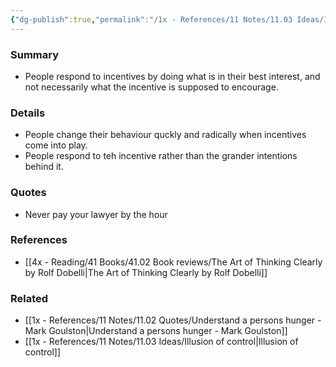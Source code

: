```yaml
---
{"dg-publish":true,"permalink":"/1x - References/11 Notes/11.03 Ideas/Incentive super response tendency/","title":"Incentive super response","noteIcon":""}
---
```



### Summary
- People respond to incentives by doing what is in their best interest, and not necessarily what the incentive is supposed to encourage.

### Details
- People change their behaviour quckly and radically when incentives come into play.
- People respond to teh incentive rather than the grander intentions behind it.

### Quotes
- Never pay your lawyer by the hour

### References
- [[4x - Reading/41 Books/41.02 Book reviews/The Art of Thinking Clearly by Rolf Dobelli\|The Art of Thinking Clearly by Rolf Dobelli]]

### Related
- [[1x - References/11 Notes/11.02 Quotes/Understand a persons hunger - Mark Goulston\|Understand a persons hunger - Mark Goulston]]
- [[1x - References/11 Notes/11.03 Ideas/Illusion of control\|Illusion of control]]